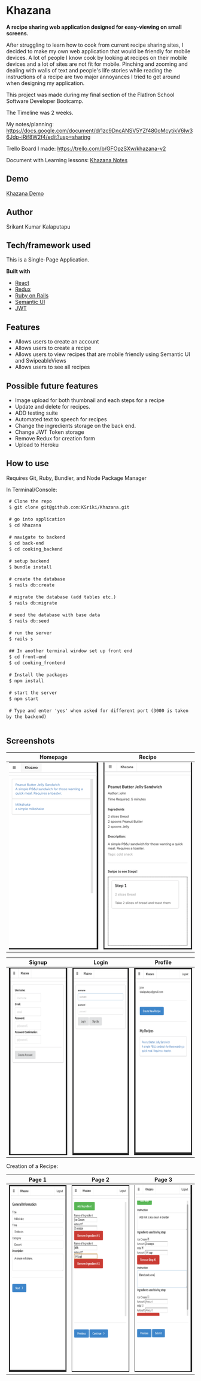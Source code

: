 # Khazana
<b>A recipe sharing web application designed for easy-viewing on small screens.</b>

After struggling to learn how to cook from current recipe sharing sites, I decided to make my own web application that would be friendly for mobile devices. A lot of people I know cook by looking at recipes on their mobile devices and a lot of sites are not fit for mobile. Pinching and zooming and dealing with walls of text and people's life stories while reading the instructions of a recipe are two major annoyances I tried to get around when designing my application. 

This project was made during my final section of the FlatIron School Software Developer Bootcamp. 

The Timeline was 2 weeks.

My notes/planning:
https://docs.google.com/document/d/1zc9DncANSV5YZf480oMcytikV6lw36Jdp-iRif8W2f4/edit?usp=sharing

Trello Board I made:
https://trello.com/b/GFOpzSXw/khazana-v2

Document with Learning lessons: [Khazana Notes](https://github.com/KSriki/Khazana/blob/master/Khazana%20Notes.docx)

## Demo

[Khazana Demo](https://www.youtube.com/watch?v=II1XP2efX54)

## Author

Srikant Kumar Kalaputapu

## Tech/framework used

This is a Single-Page Application.

<b>Built with</b>
- [React](https://reactjs.org/)
- [Redux](https://redux.js.org/)
- [Ruby on Rails](https://rubyonrails.org/)
- [Semantic UI](https://react.semantic-ui.com/)
- [JWT](https://jwt.io/)

## Features

- Allows users to create an account
- Allows users to create a recipe
- Allows users to view recipes that are mobile friendly using Semantic UI and SwipeableViews
- Allows users to see all recipes


## Possible future features

- Image upload for both thumbnail and each steps for a recipe
- Update and delete for recipes.
- ADD testing suite
- Automated text to speech for recipes
- Change the ingredients storage on the back end.
- Change JWT Token storage
- Remove Redux for creation form
- Upload to Heroku



## How to use

Requires Git, Ruby, Bundler, and Node Package Manager

In Terminal/Console:

```
 # Clone the repo
 $ git clone git@github.com:KSriki/Khazana.git
 
 # go into application
 $ cd Khazana
 
 # navigate to backend
 $ cd back-end
 $ cd cooking_backend
 
 # setup backend
 $ bundle install
 
 # create the database
 $ rails db:create
 
 # migrate the database (add tables etc.)
 $ rails db:migrate

 # seed the database with base data
 $ rails db:seed

 # run the server
 $ rails s
 
 ## In another terminal window set up front end
 $ cd front-end
 $ cd cooking_frontend
 
 # Install the packages
 $ npm install
 
 # start the server
 $ npm start
 
 # Type and enter 'yes' when asked for different port (3000 is taken by the backend)
 
```
## Screenshots

| Homepage  | Recipe | 
| ------------- | ------------- | 
| <img src="assets/Homepage.png" alt="homepage" width="250" height="500" />   | <img src="assets/Show.png" alt="showpage" width="250" height="500" />  | 

| Signup | Login | Profile |
| ------------- | ------------- | ------------- |
| <img src="assets/CreateUser.png" alt="createuser" width="250" height="500" /> | <img src="assets/Login.png" alt="login" width="250" height="500" /> | <img src="assets/Profile.png" alt="profile" width="250" height="500" /> |


Creation of a Recipe:

| Page 1 | Page 2 | Page 3 |
| ------------- | ------------- | ------------- |  
| <img src="assets/CreateFirst.png" alt="create1" width="250" height="500" /> | <img src="assets/CreateSecond.png" alt="create2" width="250" height="500" /> | <img src="assets/CreateThird.png" alt="create3" width="250" height="500" /> |


